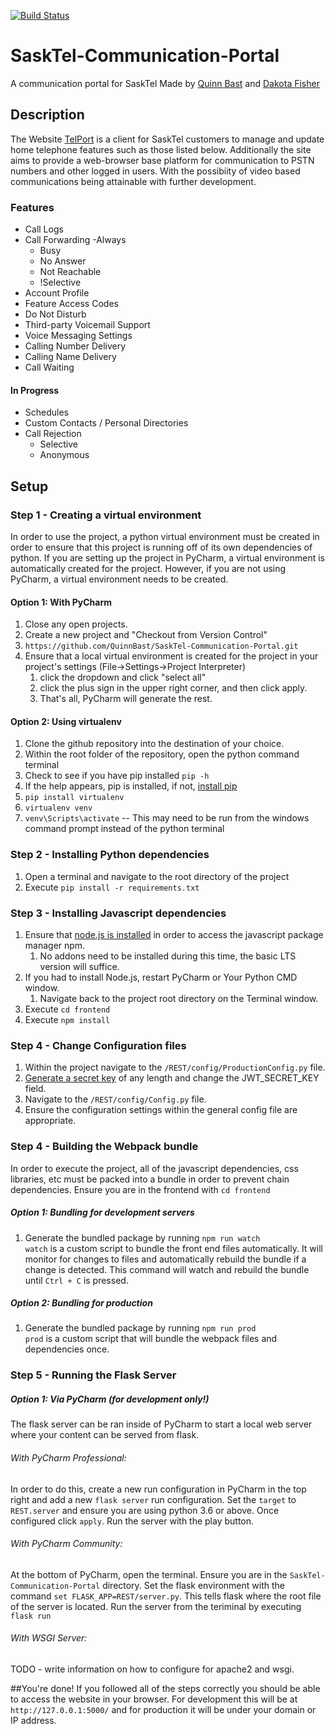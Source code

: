 [![Build Status](https://travis-ci.com/QuinnBast/SaskTel-Communication-Portal.svg?token=WPMw3ZqHaY9rAP8BGwXg&branch=master)](https://travis-ci.com/QuinnBast/SaskTel-Communication-Portal)

# SaskTel-Communication-Portal 
 A communication portal for SaskTel
 Made by [Quinn Bast](https://github.com/QuinnBast) and [Dakota Fisher](https://github.com/OmegaHelix)
 
## Description 
 The Website [TelPort](https://telport.me) is a client for SaskTel customers to manage and update home telephone features such as those listed below. Additionally the site aims to provide a web-browser base platform for communication to PSTN numbers and other logged in users. With the possibiity of video based communications being attainable with further development. 
 
### Features
- Call Logs
- Call Forwarding
 -Always
  - Busy
  - No Answer
  - Not Reachable
  - !Selective
- Account Profile
- Feature Access Codes
- Do Not Disturb
- Third-party Voicemail Support
- Voice Messaging Settings
- Calling Number Delivery
- Calling Name Delivery
- Call Waiting

#### In Progress
- Schedules
- Custom Contacts / Personal Directories
- Call Rejection
  - Selective
  - Anonymous

## Setup
### Step 1 - Creating a virtual environment
In order to use the project, a python virtual environment must be created in order to ensure that this project is running off of its own dependencies of python. If you are setting up the project in PyCharm, a virtual environment is automatically created for the project. However, if you are not using PyCharm, a virtual environment needs to be created.
#### Option 1: With PyCharm
1. Close any open projects.
2. Create a new project and "Checkout from Version Control"
3.  `https://github.com/QuinnBast/SaskTel-Communication-Portal.git`
4. Ensure that a local virtual environment is created for the project in your project's settings (File->Settings->Project Interpreter)
    1. click the dropdown and click "select all"
    2. click the plus sign in the upper right corner, and then click apply.
    3. That's all, PyCharm will generate the rest.
#### Option 2: Using virtualenv
1. Clone the github repository into the destination of your choice.
2. Within the root folder of the repository, open the python command terminal
3. Check to see if you have pip installed `pip -h`
4. If the help appears, pip is installed, if not, [install pip](https://pip.pypa.io/en/latest/installing/)
5. `pip install virtualenv`
6. `virtualenv venv`
7. `venv\Scripts\activate` -- This may need to be run from the windows command prompt instead of the python terminal

### Step 2 - Installing Python dependencies
1. Open a terminal and navigate to the root directory of the project
2. Execute `pip install -r requirements.txt`


### Step 3 - Installing Javascript dependencies
1. Ensure that [node.js is installed](https://nodejs.org/en/#download) in order to access the javascript package manager npm.
    1. No addons need to be installed during this time, the basic LTS version will suffice. 
2. If you had to install Node.js, restart PyCharm or Your Python CMD window.
    1. Navigate back to the project root directory on the Terminal window.
3. Execute `cd frontend`
4. Execute `npm install`

### Step 4 - Change Configuration files
1. Within the project navigate to the `/REST/config/ProductionConfig.py` file.
2. [Generate a secret key](https://passwordsgenerator.net/) of any length and change the JWT_SECRET_KEY field.
3. Navigate to the `/REST/config/Config.py` file.
4. Ensure the configuration settings within the general config file are appropriate. 

### Step 4 - Building the Webpack bundle
In order to execute the project, all of the javascript dependencies, css libraries, etc must be packed into a bundle in order to prevent chain dependencies. Ensure you are in the frontend with `cd frontend`

##### Option 1: Bundling for development servers
1. Generate the bundled package by running `npm run watch` <br/>
`watch` is a custom script to bundle the front end files automatically. It will monitor for changes to files and automatically rebuild the bundle if a change is detected. This command will watch and rebuild the bundle until `Ctrl + C` is pressed.
    
##### Option 2: Bundling for production
1. Generate the bundled package by running `npm run prod` <br/>
`prod` is a custom script that will bundle the webpack files and dependencies once.


### Step 5 - Running the Flask Server

##### Option 1: Via PyCharm (for development only!)
The flask server can be ran inside of PyCharm to start a local web server where your content can be served from flask.
###### With PyCharm Professional: 
In order to do this, create a new run configuration in PyCharm in the top right and add a new `flask server` run configuration.
Set the `target` to `REST.server` and ensure you are using python 3.6 or above. Once configured click `apply`. Run the server with the play button.
###### With PyCharm Community:
At the bottom of PyCharm, open the terminal. Ensure you are in the `SaskTel-Communication-Portal` directory. Set the flask environment with the command `set FLASK_APP=REST/server.py`. This tells flask where the root file of the server is located. Run the server from the teriminal by executing `flask run`
###### With WSGI Server:
TODO - write information on how to configure for apache2 and wsgi.

##You're done!
If you followed all of the steps correctly you should be able to access the website in your browser. For development this will be at `http://127.0.0.1:5000/` and for production it will be under your domain or IP address. 
